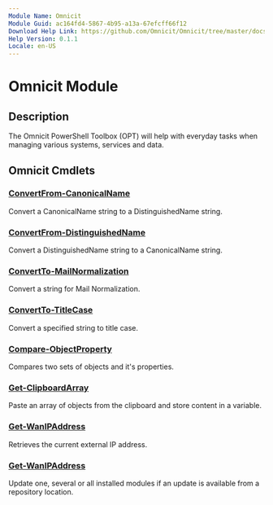 ```yaml
---
Module Name: Omnicit
Module Guid: ac164fd4-5867-4b95-a13a-67efcff66f12
Download Help Link: https://github.com/Omnicit/Omnicit/tree/master/docs/en-US
Help Version: 0.1.1
Locale: en-US
---
```


# Omnicit Module
## Description
The Omnicit PowerShell Toolbox (OPT) will help with everyday tasks when managing various systems, services and data.

## Omnicit Cmdlets
### [ConvertFrom-CanonicalName](ConvertFrom-CanonicalName.md)
Convert a CanonicalName string to a DistinguishedName string.

### [ConvertFrom-DistinguishedName](ConvertFrom-DistinguishedName.md)
Convert a DistinguishedName string to a CanonicalName string.

### [ConvertTo-MailNormalization](ConvertTo-MailNormalization.md)
Convert a string for Mail Normalization.

### [ConvertTo-TitleCase](ConvertTo-TitleCase.md)
Convert a specified string to title case.

### [Compare-ObjectProperty](Compare-ObjectProperty.md)
Compares two sets of objects and it's properties.

### [Get-ClipboardArray](Get-ClipboardArray.md)
Paste an array of objects from the clipboard and store content in a variable.

### [Get-WanIPAddress](Get-WanIPAddress.md)
Retrieves the current external IP address.

### [Get-WanIPAddress](Invoke-ModuleUpdate.md)
Update one, several or all installed modules if an update is available from a repository location.